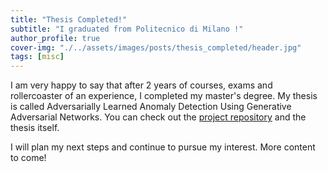 ```yaml
---
title: "Thesis Completed!"
subtitle: "I graduated from Politecnico di Milano !"
author_profile: true
cover-img: "./../assets/images/posts/thesis_completed/header.jpg"
tags: [misc]
---
```



I am very happy to say that after 2 years of courses, exams and rollercoaster of an experience, I completed 
my master's degree. My thesis is called Adversarially Learned Anomaly Detection Using Generative Adversarial Networks.
You can check out the <a href="https://www.github.com/yigitozgumus/Polimi_Thesis">project repository</a> and the thesis itself. 

I will plan my next steps and continue to pursue my interest. More content to come!
